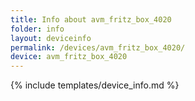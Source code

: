 ```yaml
---
title: Info about avm_fritz_box_4020
folder: info
layout: deviceinfo
permalink: /devices/avm_fritz_box_4020/
device: avm_fritz_box_4020
---
```

{% include templates/device_info.md %}
